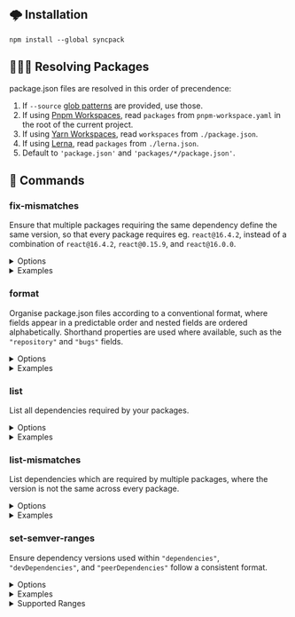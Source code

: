 ## 🌩 Installation

```
npm install --global syncpack
```

## 🕵🏾‍♀️ Resolving Packages

package.json files are resolved in this order of precendence:

1. If `--source`
   [glob patterns](https://github.com/isaacs/node-glob#glob-primer) are
   provided, use those.
1. If using [Pnpm Workspaces](https://pnpm.js.org/en/workspaces),
   read `packages` from `pnpm-workspace.yaml` in the root of the current project.
1. If using [Yarn Workspaces](https://yarnpkg.com/lang/en/docs/workspaces/),
   read `workspaces` from `./package.json`.
1. If using [Lerna](https://lerna.js.org/), read `packages` from `./lerna.json`.
1. Default to `'package.json'` and `'packages/*/package.json'`.

## 📝 Commands

### fix-mismatches

Ensure that multiple packages requiring the same dependency define the same
version, so that every package requires eg. `react@16.4.2`, instead of a
combination of `react@16.4.2`, `react@0.15.9`, and `react@16.0.0`.

<details>
<summary>Options</summary>

```
-s, --source [pattern]  glob pattern for package.json files to read from
-p, --prod              include dependencies
-d, --dev               include devDependencies
-P, --peer              include peerDependencies
-i, --indent [value]    override indentation. defaults to "  "
-h, --help              output usage information
```

</details>

<details>
<summary>Examples</summary>

```bash
# uses defaults for resolving packages
syncpack fix-mismatches
# uses packages defined by --source when provided
syncpack fix-mismatches --source "apps/*/package.json"
# multiple globs can be provided like this
syncpack fix-mismatches --source "apps/*/package.json" --source "core/*/package.json"
# uses packages that pass the regex defined by --filter when provided
syncpack fix-mismatches --filter "^package_name$"
# only fix "devDependencies"
syncpack fix-mismatches --dev
# only fix "devDependencies" and "peerDependencies"
syncpack fix-mismatches --dev --peer
# indent package.json with 4 spaces instead of 2
syncpack fix-mismatches --indent "    "
```

</details>

### format

Organise package.json files according to a conventional format, where fields
appear in a predictable order and nested fields are ordered alphabetically.
Shorthand properties are used where available, such as the `"repository"` and
`"bugs"` fields.

<details>
<summary>Options</summary>

```
-s, --source [pattern]  glob pattern for package.json files to read from
-i, --indent [value]    override indentation. defaults to "  "
-h, --help              output usage information
```

</details>

<details>
<summary>Examples</summary>

```bash
# uses defaults for resolving packages
syncpack format
# uses packages defined by --source when provided
syncpack format --source "apps/*/package.json"
# multiple globs can be provided like this
syncpack format --source "apps/*/package.json" --source "core/*/package.json"
# indent package.json with 4 spaces instead of 2
syncpack format --indent "    "
```

</details>

### list

List all dependencies required by your packages.

<details>
<summary>Options</summary>

```
-s, --source [pattern]  glob pattern for package.json files to read from
-p, --prod              include dependencies
-d, --dev               include devDependencies
-P, --peer              include peerDependencies
-h, --help              output usage information
```

</details>

<details>
<summary>Examples</summary>

```bash
# uses defaults for resolving packages
syncpack list
# uses packages defined by --source when provided
syncpack list --source "apps/*/package.json"
# multiple globs can be provided like this
syncpack list --source "apps/*/package.json" --source "core/*/package.json"
# only inspect "devDependencies"
syncpack list --dev
# only inspect "devDependencies" and "peerDependencies"
syncpack list --dev --peer
```

</details>

### list-mismatches

List dependencies which are required by multiple packages, where the version is
not the same across every package.

<details>
<summary>Options</summary>

```
-s, --source [pattern]  glob pattern for package.json files to read from
-p, --prod              include dependencies
-d, --dev               include devDependencies
-P, --peer              include peerDependencies
-h, --help              output usage information
```

</details>

<details>
<summary>Examples</summary>

```bash
# uses defaults for resolving packages
syncpack list-mismatches
# uses packages defined by --source when provided
syncpack list-mismatches --source "apps/*/package.json"
# multiple globs can be provided like this
syncpack list-mismatches --source "apps/*/package.json" --source "core/*/package.json"
# only list "devDependencies"
syncpack list-mismatches --dev
# only list "devDependencies" and "peerDependencies"
syncpack list-mismatches --dev --peer
```

</details>

### set-semver-ranges

Ensure dependency versions used within `"dependencies"`, `"devDependencies"`,
and `"peerDependencies"` follow a consistent format.

<details>
<summary>Options</summary>

```
-r, --semver-range <range>  <, <=, "", ~, ^, >=, >, or *. defaults to ""
-s, --source [pattern]      glob pattern for package.json files to read from
-p, --prod                  include dependencies
-d, --dev                   include devDependencies
-P, --peer                  include peerDependencies
-i, --indent [value]        override indentation. defaults to "  "
-h, --help                  output usage information
```

</details>

<details>
<summary>Examples</summary>

```bash
# uses defaults for resolving packages
syncpack set-semver-ranges
# uses packages defined by --source when provided
syncpack set-semver-ranges --source "apps/*/package.json"
# multiple globs can be provided like this
syncpack set-semver-ranges --source "apps/*/package.json" --source "core/*/package.json"
# use ~ range instead of default ""
syncpack set-semver-ranges --semver-range ~
# set ~ range in "devDependencies"
syncpack set-semver-ranges --dev --semver-range ~
# set ~ range in "devDependencies" and "peerDependencies"
syncpack set-semver-ranges --dev --peer --semver-range ~
# indent package.json with 4 spaces instead of 2
syncpack set-semver-ranges --indent "    "
```

</details>

<details>
<summary>Supported Ranges</summary>

```
<  <1.4.2
<= <=1.4.2
"" 1.4.2
~  ~1.4.2
^  ^1.4.2
>= >=1.4.2
>  >1.4.2
*  *
```

</details>
